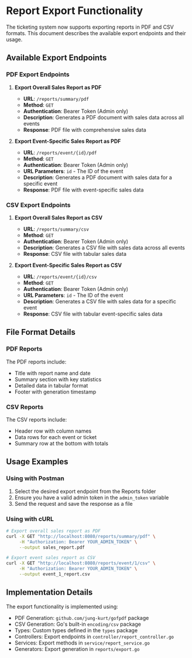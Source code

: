# Report Export Functionality

The ticketing system now supports exporting reports in PDF and CSV formats. This document describes the available export endpoints and their usage.

## Available Export Endpoints

### PDF Export Endpoints

1. **Export Overall Sales Report as PDF**

   - **URL**: `/reports/summary/pdf`
   - **Method**: `GET`
   - **Authentication**: Bearer Token (Admin only)
   - **Description**: Generates a PDF document with sales data across all events
   - **Response**: PDF file with comprehensive sales data

2. **Export Event-Specific Sales Report as PDF**
   - **URL**: `/reports/event/{id}/pdf`
   - **Method**: `GET`
   - **Authentication**: Bearer Token (Admin only)
   - **URL Parameters**: `id` - The ID of the event
   - **Description**: Generates a PDF document with sales data for a specific event
   - **Response**: PDF file with event-specific sales data

### CSV Export Endpoints

1. **Export Overall Sales Report as CSV**

   - **URL**: `/reports/summary/csv`
   - **Method**: `GET`
   - **Authentication**: Bearer Token (Admin only)
   - **Description**: Generates a CSV file with sales data across all events
   - **Response**: CSV file with tabular sales data

2. **Export Event-Specific Sales Report as CSV**
   - **URL**: `/reports/event/{id}/csv`
   - **Method**: `GET`
   - **Authentication**: Bearer Token (Admin only)
   - **URL Parameters**: `id` - The ID of the event
   - **Description**: Generates a CSV file with sales data for a specific event
   - **Response**: CSV file with tabular event-specific sales data

## File Format Details

### PDF Reports

The PDF reports include:

- Title with report name and date
- Summary section with key statistics
- Detailed data in tabular format
- Footer with generation timestamp

### CSV Reports

The CSV reports include:

- Header row with column names
- Data rows for each event or ticket
- Summary row at the bottom with totals

## Usage Examples

### Using with Postman

1. Select the desired export endpoint from the Reports folder
2. Ensure you have a valid admin token in the `admin_token` variable
3. Send the request and save the response as a file

### Using with cURL

```bash
# Export overall sales report as PDF
curl -X GET "http://localhost:8080/reports/summary/pdf" \
     -H "Authorization: Bearer YOUR_ADMIN_TOKEN" \
     --output sales_report.pdf

# Export event sales report as CSV
curl -X GET "http://localhost:8080/reports/event/1/csv" \
     -H "Authorization: Bearer YOUR_ADMIN_TOKEN" \
     --output event_1_report.csv
```

## Implementation Details

The export functionality is implemented using:

- PDF Generation: `github.com/jung-kurt/gofpdf` package
- CSV Generation: Go's built-in `encoding/csv` package
- Types: Custom types defined in the `types` package
- Controllers: Export endpoints in `controller/report_controller.go`
- Services: Export methods in `service/report_service.go`
- Generators: Export generation in `reports/export.go`
